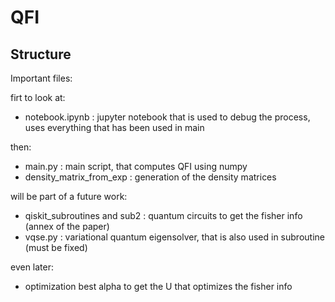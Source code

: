 # QFI

## Structure

Important files:

firt to look at:
- notebook.ipynb : jupyter notebook that is used to debug the process, uses everything that has been used in main

then:
- main.py : main script, that computes QFI using numpy
- density_matrix_from_exp : generation of the density matrices 

will be part of a future work:
- qiskit_subroutines and sub2 : quantum circuits to get the fisher info (annex of the paper)
- vqse.py : variational quantum eigensolver, that is also used in subroutine (must be fixed)

even later:
- optimization best alpha to get the U that optimizes the fisher info
